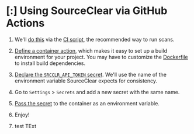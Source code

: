 # [:] Using SourceClear via GitHub Actions

1. We'll [do this](.github/actions/sourceclear/entrypoint.sh) via the [CI script](https://help.veracode.com/reader/hHHR3gv0wYc2WbCclECf_A/_p_RJqZHXQ4S5pkjSXCrzQ), the recommended way to run scans.
1. [Define a container action](.github/actions/sourceclear), which makes it easy to set up a build environment for your project. You may have to customize the [Dockerfile](.github/actions/sourceclear/Dockerfile) to install build dependencies.
1. [Declare the `SRCCLR_API_TOKEN` secret](.github/actions/sourceclear/action.yml). We'll use the name of the environment variable SourceClear expects for consistency.
1. Go to `Settings` > `Secrets` and add a new secret with the same name.
1. [Pass the secret](.github/workflows/main.yml) to the container as an environment variable.
1. Enjoy!

2. test TExt
